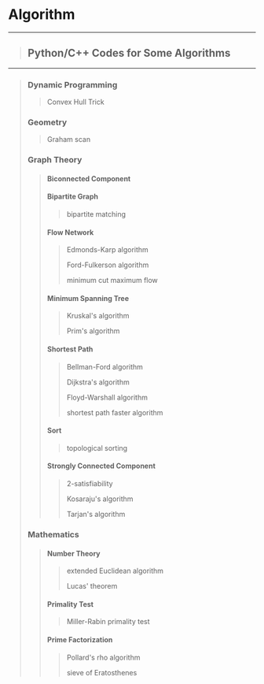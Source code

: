 # Algorithm

***
> ## Python/C++ Codes for Some Algorithms
***
> ### Dynamic Programming
> > Convex Hull Trick
>
> ### Geometry
> > Graham scan
>
> ### Graph Theory
> > #### Biconnected Component
> > #### Bipartite Graph
> > > bipartite matching
> > #### Flow Network
> > > Edmonds-Karp algorithm
> > > 
> > > Ford-Fulkerson algorithm
> > > 
> > > minimum cut maximum flow
> > #### Minimum Spanning Tree
> > > Kruskal's algorithm
> > > 
> > > Prim's algorithm
> > #### Shortest Path
> > > Bellman-Ford algorithm
> > > 
> > > Dijkstra's algorithm
> > > 
> > > Floyd-Warshall algorithm
> > > 
> > > shortest path faster algorithm
> > #### Sort
> > > topological sorting
> > #### Strongly Connected Component
> > > 2-satisfiability
> > > 
> > > Kosaraju's algorithm
> > > 
> > > Tarjan's algorithm
>
> ### Mathematics
> > #### Number Theory
> > > extended Euclidean algorithm
> > > 
> > > Lucas' theorem
> > #### Primality Test
> > > Miller-Rabin primality test
> > #### Prime Factorization
> > > Pollard's rho algorithm
> > > 
> > > sieve of Eratosthenes
